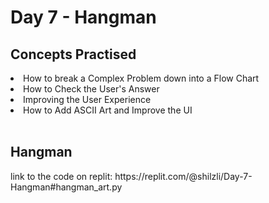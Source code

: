 <h1>Day 7 - Hangman</h1>
<h2>Concepts Practised</h2>
<li>How to break a Complex Problem down into a Flow Chart
<li>How to Check the User's Answer
<li>Improving the User Experience
<li>How to Add ASCII Art and Improve the UI
<br></br>
<h2>Hangman</h2>
<p>link to the code on replit: https://replit.com/@shilzli/Day-7-Hangman#hangman_art.py</p>
